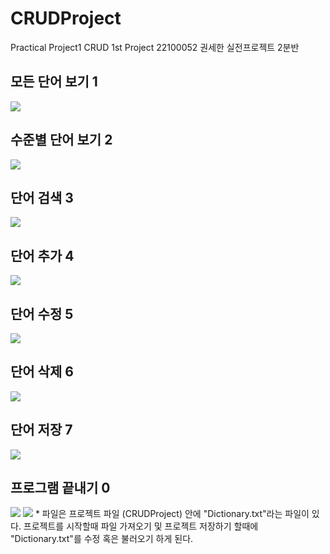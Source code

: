 # CRUDProject
Practical Project1 CRUD 1st Project
22100052 권세한 실전프로젝트 2분반

## 모든 단어 보기 1
<img src= "https://github.com/sehan2709-cmis/CRUDProject/blob/master/screenshots/num1.png?raw=true">

## 수준별 단어 보기 2
<img src= "https://github.com/sehan2709-cmis/CRUDProject/blob/master/screenshots/num2.png?raw=true">

## 단어 검색 3
<img src= "https://github.com/sehan2709-cmis/CRUDProject/blob/master/screenshots/num3.png?raw=true">

## 단어 추가 4
<img src= "https://github.com/sehan2709-cmis/CRUDProject/blob/master/screenshots/num4.png?raw=true">

## 단어 수정 5
<img src= "https://github.com/sehan2709-cmis/CRUDProject/blob/master/screenshots/num5.png?raw=true">
    
## 단어 삭제 6
<img src= "https://github.com/sehan2709-cmis/CRUDProject/blob/master/screenshots/num6.png?raw=true">

## 단어 저장 7
<img src= "https://github.com/sehan2709-cmis/CRUDProject/blob/master/screenshots/num7.png?raw=true">

## 프로그램 끝내기 0
<img src= "https://github.com/sehan2709-cmis/CRUDProject/blob/master/screenshots/num0.png?raw=true">

     
     
<img src= "https://github.com/sehan2709-cmis/CRUDProject/blob/master/screenshots/file.png?raw=true">
     * 파일은 프로젝트 파일 (CRUDProject) 안에 "Dictionary.txt"라는 파일이 있다. 프로젝트를 시작할때 파일 가져오기 및 프로젝트 저장하기 할때에 "Dictionary.txt"를 수정 혹은 불러오기 하게 된다.
     

